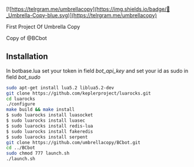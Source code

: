 [![https://telrgram.me/umbrellacopy](https://img.shields.io/badge/👥_Umbrella-Copy-blue.svg)](https://telrgram.me/umbrellacopy)

First Project Of Umbrella Copy

Copy of @BCbot

Installation
------------
In botbase.lua set your token in field *bot_api_key* and set your id as sudo in field *bot_sudo*
```bash
sudo apt-get install lua5.2 liblua5.2-dev
git clone https://github.com/keplerproject/luarocks.git
cd luarocks
./configure
make build && make install
$ sudo luarocks install luasocket
$ sudo luarocks install luasec
$ sudo luarocks install redis-lua
$ sudo luarocks install fakeredis
$ sudo luarocks install serpent
git clone https://github.com/umbrellacopy/BCbot.git
cd ../BCbot
sudo chmod 777 launch.sh
./launch.sh
```
